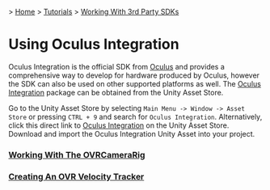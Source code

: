 &gt; [Home](../../../../README.md) &gt; [Tutorials](../../README.md) &gt; [Working With 3rd Party SDKs](../README.md)

# Using Oculus Integration

Oculus Integration is the official SDK from [Oculus](https://developer.oculus.com/downloads/package/unity-integration/) and provides a comprehensive way to develop for hardware produced by Oculus, however the SDK can also be used on other supported platforms as well. The [Oculus Integration](https://assetstore.unity.com/packages/tools/integration/oculus-integration-82022) package can be obtained from the Unity Asset Store.

Go to the Unity Asset Store by selecting `Main Menu -> Window -> Asset Store` or pressing `CTRL + 9` and search for `Oculus Integration`. Alternatively, click this direct link to [Oculus Integration](https://assetstore.unity.com/packages/tools/integration/oculus-integration-82022) on the Unity Asset Store. Download and import the Oculus Integration Unity Asset into your project.

### [Working With The OVRCameraRig](WorkingWithTheOVRCameraRig/README.md)
### [Creating An OVR Velocity Tracker](CreatingAnOVRVelocityTracker/README.md)